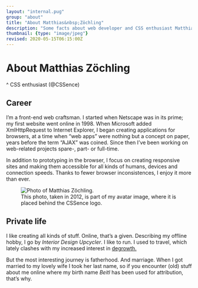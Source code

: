 ```yaml
---
layout: "internal.pug"
group: "about"
title: "About Matthias&nbsp;Zöchling"
description: "Some facts about web developer and CSS enthusiast Matthias Zöchling, a.k.a. @CSSence."
thumbnail: {type: "image/jpeg"}
revised: 2020-05-15T06:15:00Z
---
```


# About Matthias&nbsp;Zöchling
^ CSS enthusiast (@CSSence)

## Career

I’m a front-end web craftsman. I started when Netscape was in its prime; my first website went online in 1998. When Microsoft added <abbr>Xml</abbr><abbr>Http</abbr>Request to Internet Explorer, I began creating applications for browsers, at a time when “web apps” were nothing but a concept on paper, years before the term “<abbr>AJAX</abbr>” was coined. Since then I’ve been working on web-related projects spare-, part- or full-time.

In addition to prototyping in the browser, I focus on creating responsive sites and making them accessible for all kinds of humans, devices and connection speeds. Thanks to fewer browser inconsistences, I enjoy it more than ever.

<figure class="portrait"><img src="/about/photo.jpg" alt="Photo of Matthias Zöchling."><figcaption>This photo, taken in 2012, is part of my avatar image, where it is placed behind the CSSence logo.</figcaption></figure>

## Private life

I like creating all kinds of stuff. Online, that’s a given. Describing my offline hobby, I go by _Interior Design Upcycler_. I like to run. I used to travel, which lately clashes with my increased interest in [degrowth.](https://en.wikipedia.org/wiki/Degrowth)

But the most interesting journey is fatherhood. And marriage. When I got married to my lovely wife I took her last name, so if you encounter (old) stuff about me online where my birth name _Beitl_ has been used for attribution, that’s why.
